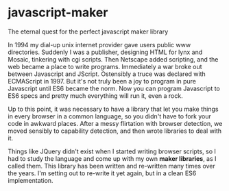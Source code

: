 # javascript-maker
The eternal quest for the perfect javascript maker library

In 1994 my dial-up unix internet provider gave users public www directories. Suddenly I was a publisher, designing HTML for lynx and Mosaic, tinkering with cgi scripts.
Then Netscape added scripting, and the web became a place to write programs.
Immediately a war broke out between Javascript and JScript.
Ostensibly a truce was declared with ECMAScript in 1997.
But it's not truly been a joy to program in pure Javascript until ES6 became the norm.
Now you can program Javascript to ES6 specs and pretty much everything will run it, even a rock.

Up to this point, it was necessary to have a library that let you make things in every browser in a common language,
so you didn't have to fork your code in awkward places.
After a messy flirtation with browser detection, we moved sensibly to capability detection, and then wrote libraries to deal with it.

Things like JQuery didn't exist when I started writing browser scripts, so I had to study the language and come up with my own **maker libraries**, as I called them.
This library has been written and re-written many times over the years. I'm setting out to re-write it yet again, but in a clean ES6 implementation.
